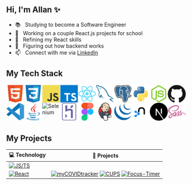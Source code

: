 ## Hi, I'm Allan ✨
- 📚 &nbsp; Studying to become a Software Engineer 
- 🔭 &nbsp; Working on a couple React.js projects for school
- 🌱 &nbsp; Refining my React skills
- 🤔 &nbsp; Figuring out how backend works
- 📫 &nbsp; Connect with me via [LinkedIn](https://www.linkedin.com/in/allanation/)

## My Tech Stack
<img align="left" alt="HTML5" width="48px" src="https://github.com/devicons/devicon/blob/master/icons/html5/html5-original.svg" />
<img align="left" alt="CSS" width="48px" src="https://github.com/devicons/devicon/blob/master/icons/css3/css3-original.svg" />
<img align="left" alt="JavaScript" width="48px" src="https://github.com/devicons/devicon/blob/master/icons/javascript/javascript-original.svg" />
<img align="left" alt="Typescript" width="48px" src="https://github.com/devicons/devicon/blob/master/icons/typescript/typescript-original.svg" />
<img align="left" alt="React" width="48px" src="https://github.com/devicons/devicon/blob/master/icons/react/react-original.svg" />
<img align="left" alt="MySQL" width="48px" src="https://github.com/devicons/devicon/blob/master/icons/mysql/mysql-original.svg" />
<img align="left" alt="PostgreSQL" width="48px" src="https://github.com/devicons/devicon/blob/master/icons/postgresql/postgresql-original.svg" />
<img align="left" alt="Python" width="48px" src="https://github.com/devicons/devicon/blob/master/icons/python/python-original.svg" />
<img align="left" alt="NodeJS" width="48px" src="https://github.com/devicons/devicon/blob/master/icons/nodejs/nodejs-original.svg" />
<img align="left" alt="GitHub" width="48px" src="https://raw.githubusercontent.com/github/explore/78df643247d429f6cc873026c0622819ad797942/topics/github/github.png" />
<img align="left" alt="Visual Studio Code" width="48px" src="https://github.com/devicons/devicon/blob/master/icons/vscode/vscode-original.svg" />
<img align="left" alt="Java" width="48px" src="https://github.com/devicons/devicon/blob/master/icons/java/java-original.svg" />
<img align="left" alt="Selenium" width="48px" src="https://raw.githubusercontent.com/detain/svg-logos/780f25886640cef088af994181646db2f6b1a3f8/svg/selenium-logo.svg" /> <img align="left" alt="Heroku" width="48px" src="https://github.com/devicons/devicon/blob/master/icons/heroku/heroku-original.svg" /> 
<img align="left" alt="Figma" width="48px" src="https://github.com/devicons/devicon/blob/master/icons/figma/figma-original.svg" /> 
<img align="left" alt="Jenkins" width="48px" src="https://github.com/devicons/devicon/blob/master/icons/jenkins/jenkins-original.svg" /> 
<img align="left" alt="JQuery" width="48px" src="https://github.com/devicons/devicon/blob/master/icons/jquery/jquery-original.svg" /> 
<img align="left" alt="Neo4j" width="48px" src="https://github.com/devicons/devicon/blob/master/icons/neo4j/neo4j-original.svg" /> 
<img align="left" alt="NextJs" width="48px" src="https://github.com/devicons/devicon/blob/master/icons/nextjs/nextjs-original.svg" /> 
<img align="left" alt="Sass" width="48px" src="https://github.com/devicons/devicon/blob/master/icons/sass/sass-original.svg" /> 

<br><br><br><br><br><br>

## My Projects
<!-- START OF PROFILE STACK, DO NOT REMOVE -->
| 💻 **Technology** | 🚀 **Projects** |
| - | - |
| [![JS/TS](https://img.shields.io/static/v1?label=&message=JS/TS&color=3878C6&logo=javascript&logoColor=FFFFFF)](https://www.typescriptlang.org/) | 
| [![React](https://img.shields.io/static/v1?label=&message=React&color=ff751a&logo=React&logoColor=FFFFFF)](https://reactjs.org/) | [![myCOVIDtracker](https://img.shields.io/static/v1?label=&message=myCOVIDtracker&color=000605&logo=github&logoColor=FFFFFF&labelColor=000605)](https://github.com/allanation/SOEN390) [![CUPS](https://img.shields.io/static/v1?label=&message=CUPS&color=000605&logo=github&logoColor=FFFFFF&labelColor=000605)](https://github.com/allanation/concordia-university-parcel-service) [![Focus-Timer](https://img.shields.io/static/v1?label=&message=Focus-Timer&color=000605&logo=github&logoColor=FFFFFF&labelColor=000605)](https://github.com/allanation/focus-timer) |
<!-- END OF PROFILE STACK, DO NOT REMOVE -->
